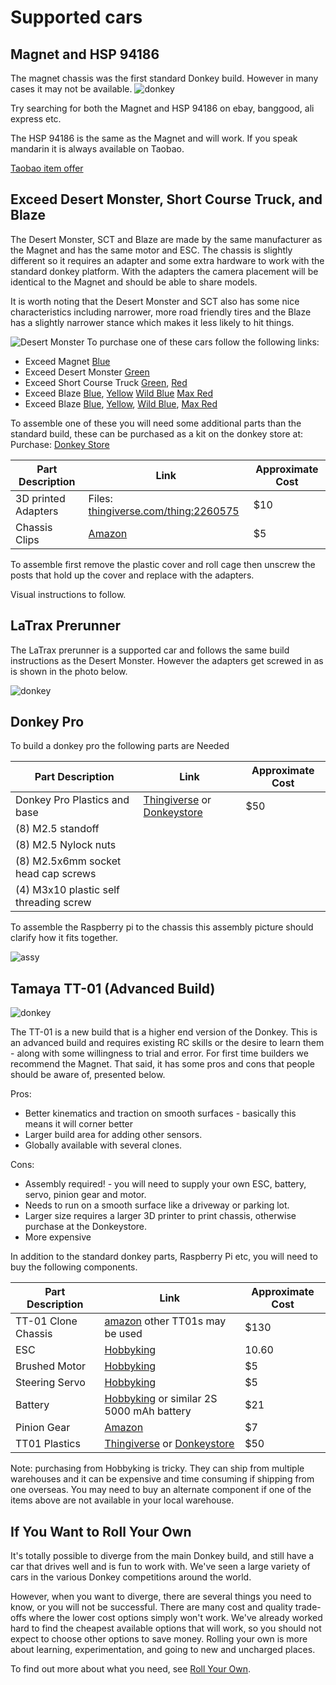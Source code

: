 # Supported cars

## Magnet and HSP 94186

The magnet chassis was the first standard Donkey build.  However in many cases it may not be available.
![donkey](../assets/build_hardware/donkey2.png)

Try searching for both the Magnet and HSP 94186 on ebay, banggood, ali express etc.

The HSP 94186 is the same as the Magnet and will work. If you speak mandarin it is always available on Taobao.

[Taobao item offer](https://item.taobao.com/item.htm?spm=a230r.1.14.1.478a6da8CUjrQQ&id=6004880592&ns=1&abbucket=12#detail)

## Exceed Desert Monster, Short Course Truck, and Blaze

The Desert Monster, SCT and Blaze are made by the same manufacturer as the Magnet and has the same motor and ESC.  The chassis is slightly different so it requires an adapter and some extra hardware to work with the standard donkey platform.  With the adapters the camera placement will be identical to the Magnet and should be able to share models.

It is worth noting that the Desert Monster and SCT also has some nice characteristics including narrower, more road friendly tires and the Blaze has a slightly narrower stance which makes it less likely to hit things.

![Desert Monster](../assets/build_hardware/Desert_Monster.png)
To purchase one of these cars follow the following links:

*  Exceed Magnet [Blue](https://amzn.to/2BkBRka)
*  Exceed Desert Monster [Green](https://amzn.to/2MhOfn6)
*  Exceed Short Course Truck  [Green](https://amzn.to/2Bek0ew),  [Red](https://amzn.to/3cmCNkE)
*  Exceed Blaze [Blue](https://amzn.to/3cnP9ci), [Yellow](https://amzn.to/2zOGthR) [Wild Blue](https://amzn.to/3dkI4uD) [Max Red](https://amzn.to/2TWOxE8)
*  Exceed Blaze [Blue](https://amzn.to/3cnP9ci), [Yellow](https://amzn.to/2zOGthR), [Wild Blue](https://amzn.to/3dkI4uD), [Max Red](https://amzn.to/2TWOxE8)

To assemble one of these you will need some additional parts than the standard build, these can be purchased as a kit on the donkey store at: Purchase: [Donkey Store](https://store.donkeycar.com)

| Part Description   | Link  | Approximate Cost |
|---|----|---|
|3D printed Adapters | Files: [thingiverse.com/thing:2260575](http://www.thingiverse.com/thing:2260575)| $10 |
|Chassis Clips | [Amazon](https://amzn.to/2zFn0QZ) | $5|

To assemble first remove the plastic cover and roll cage then unscrew the posts that hold up the cover and replace with the adapters.

Visual instructions to follow.

## LaTrax Prerunner

The LaTrax prerunner is a supported car and follows the same build instructions as the Desert Monster.  However the adapters get screwed in as is shown in the photo below.  

![donkey](./assets/Latrax.jpg)

## Donkey Pro

To build a donkey pro the following parts are Needed

| Part Description   | Link  | Approximate Cost |
|---|----|---|
|Donkey Pro Plastics and base | [Thingiverse](https://www.thingiverse.com/thing:2805287) or [Donkeystore](https://store.donkeycar.com) | $50|
|(8) M2.5 standoff| | |
|(8) M2.5 Nylock nuts| | |
|(8) M2.5x6mm socket head cap screws | | |
|(4) M3x10 plastic self threading screw | | |

To assemble the Raspberry pi to the chassis this assembly picture should clarify how it fits together.

![assy](../assets/screw_assy.jpg)

## Tamaya TT-01 (Advanced Build)

![donkey](../assets/build_hardware/TT01.png)

The TT-01 is a new build that is a higher end version of the Donkey.  This is an advanced build and requires existing RC skills or the desire to learn them - along with some willingness to trial and error.  For first time builders we recommend the Magnet.  That said, it has some pros and cons that people should be aware of, presented below.

Pros:

* Better kinematics and traction on smooth surfaces - basically this means it will corner better
* Larger build area for adding other sensors.
* Globally available with several clones.

Cons:

* Assembly required! - you will need to supply your own ESC, battery, servo, pinion gear and motor.
* Needs to run on a smooth surface like a driveway or parking lot.
* Larger size requires a larger 3D printer to print chassis, otherwise purchase at the Donkeystore.
* More expensive

In addition to the standard donkey parts, Raspberry Pi etc, you will need to buy the following components.

| Part Description   | Link  | Approximate Cost |
|------|-------------|------------------|
|TT-01 Clone Chassis| [amazon](https://amzn.to/2XQLVJn) other TT01s may be used| $130|
|ESC|[Hobbyking](https://hobbyking.com/en_us/hobbyking-x-car-45a-brushed-car-esc.html) |10.60|
|Brushed Motor |[Hobbyking](https://hobbyking.com/en_us/mabuchi-rs-540sh-6527-brushed-motor-90w.html) |$5|
|Steering Servo|[Hobbyking](https://hobbyking.com/en_us/hobbykingtm-hk15138-standard-analog-servo-4-3kg-0-17sec-38g.html)| $5|
|Battery |[Hobbyking](https://hobbyking.com/en_us/turnigy-5000mah-2s1p-20c-hardcase-pack-roar-approved-de-warehouse.html) or similar 2S 5000 mAh battery| $21|
|Pinion Gear| [Amazon](https://www.amazon.com/gp/product/B001BHGIBG/ref=oh_aui_detailpage_o08_s00?ie=UTF8&psc=1)|$7|
|TT01 Plastics | [Thingiverse](https://www.thingiverse.com/thing:2805287) or [Donkeystore](https://store.donkeycar.com) | $50|

Note: purchasing from Hobbyking is tricky. They can ship from multiple warehouses and it can be expensive and time consuming if shipping from one overseas. You may need to buy an alternate component if one of the items above are not available in your local warehouse.

## If You Want to Roll Your Own

It's totally possible to diverge from the main Donkey build, and still have a car that
drives well and is fun to work with. We've seen a large variety of cars in the various
Donkey competitions around the world.

However, when you want to diverge, there are several things you need to know, or you
will not be successful. There are many cost and quality trade-offs where the lower
cost options simply won't work. We've already worked hard to find the cheapest
available options that will work, so you should not expect to choose other options to
save money. Rolling your own is more about learning, experimentation, and going to new
and uncharged places.

To find out more about what you need, see [Roll Your Own](roll_your_own.md).

